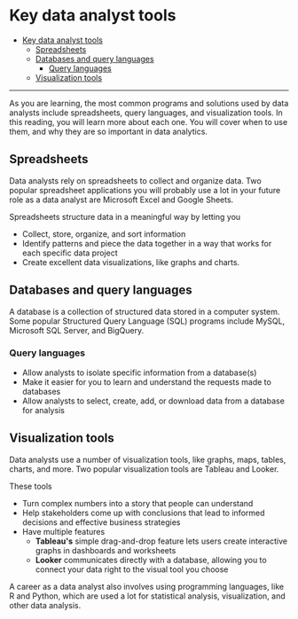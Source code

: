 # Key data analyst tools

- [Key data analyst tools](#key-data-analyst-tools)
	- [Spreadsheets](#spreadsheets)
	- [Databases and query languages](#databases-and-query-languages)
		- [Query languages](#query-languages)
	- [Visualization tools](#visualization-tools)


<hr/>

As you are learning, the most common programs and solutions used by data analysts include spreadsheets, query languages, and visualization tools. In this reading, you will learn more about each one. You will cover when to use them, and why they are so important in data analytics.

## Spreadsheets

Data analysts rely on spreadsheets to collect and organize data. Two popular spreadsheet applications you will probably use a lot in your future role as a data analyst are Microsoft Excel and Google Sheets. 

Spreadsheets structure data in a meaningful way by letting you 
- Collect, store, organize, and sort information
- Identify patterns and piece the data together in a way that works for each specific data project
- Create excellent data visualizations, like graphs and charts. 

## Databases and query languages
A database is a collection of structured data stored in a computer system. Some popular Structured Query Language (SQL) programs include MySQL, Microsoft SQL Server, and BigQuery.

### Query languages 

- Allow analysts to isolate specific information from a database(s)
- Make it easier for you to learn and understand the requests made to databases
- Allow analysts to select, create, add, or download data from a database for analysis

## Visualization tools
Data analysts use a number of visualization tools, like graphs, maps, tables, charts, and more. Two popular visualization tools are Tableau and Looker.

These tools 
- Turn complex numbers into a story that people can understand 
- Help stakeholders come up with conclusions that lead to informed decisions and effective business strategies  
- Have multiple features 
  - <b>Tableau's</b> simple drag-and-drop feature lets users create interactive graphs in dashboards and worksheets 
  - <b>Looker</b> communicates directly with a database, allowing you to connect your data right to the visual tool you choose 

A career as a data analyst also involves using programming languages, like R and Python, which are used a lot for statistical analysis, visualization, and other data analysis.